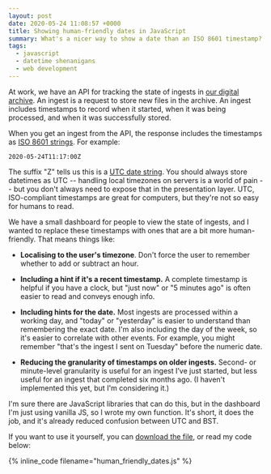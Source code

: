 ```yaml
---
layout: post
date: 2020-05-24 11:08:57 +0000
title: Showing human-friendly dates in JavaScript
summary: What's a nicer way to show a date than an ISO 8601 timestamp?
tags:
  - javascript
  - datetime shenanigans
  - web development
---
```


At work, we have an API for tracking the state of ingests in [our digital archive].
An ingest is a request to store new files in the archive.
An ingest includes timestamps to record when it started, when it was being processed, and when it was successfully stored.

When you get an ingest from the API, the response includes the timestamps as [ISO 8601 strings].
For example:

```
2020-05-24T11:17:00Z
```

The suffix "Z" tells us this is a [UTC date string][UTC].
You should always store datetimes as UTC -- handling local timezones on servers is a world of pain -- but you don't always need to expose that in the presentation layer.
UTC, ISO-compliant timestamps are great for computers, but they're not so easy for humans to read.

We have a small dashboard for people to view the state of ingests, and I wanted to replace these timestamps with ones that are a bit more human-friendly.
That means things like:

*   **Localising to the user's timezone**.
    Don't force the user to remember whether to add or subtract an hour.

*   **Including a hint if it's a recent timestamp.**
    A complete timestamp is helpful if you have a clock, but "just now" or "5 minutes ago" is often easier to read and conveys enough info.

*   **Including hints for the date.**
    Most ingests are processed within a working day, and "today" or "yesterday" is easier to understand than remembering the exact date.
    I'm also including the day of the week, so it's easier to correlate with other events.
    For example, you might remember "that's the ingest I sent on Tuesday" before the numeric date.

*   **Reducing the granularity of timestamps on older ingests.**
    Second- or minute-level granularity is useful for an ingest I’ve just started, but less useful for an ingest that completed six months ago.
    (I haven't implemented this yet, but I'm considering it.)

I'm sure there are JavaScript libraries that can do this, but in the dashboard I'm just using vanilla JS, so I wrote my own function.
It's short, it does the job, and it's already reduced confusion between UTC and BST.

If you want to use it yourself, you can [download the file](/files/2020/human_friendly_dates.js), or read my code below:

{% inline_code filename="human_friendly_dates.js" %}

[our digital archive]: https://stacks.wellcomecollection.org/building-wellcome-collections-new-archival-storage-service-3f68ff21927e
[UTC]: https://en.wikipedia.org/wiki/Coordinated_Universal_Time
[ISO 8601 strings]: https://en.wikipedia.org/wiki/ISO_8601


